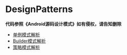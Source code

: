 # DesignPatterns
**代码参照《Android源码设计模式》如有侵权，请告知删除**
- [单例模式解析](http://www.jianshu.com/p/b5c8cdc6d2c8)
- [Builder模式解析](http://www.jianshu.com/p/ee79d1fb3c11)
- [策略模式解析](https://www.jianshu.com/p/08970801f350)
